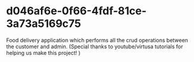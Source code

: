 # d046af6e-0f66-4fdf-81ce-3a73a5169c75
Food delivery application which performs all the crud operations between the customer and admin.
(Special thanks to youtube/virtusa tutorials for helping us make this project! )

